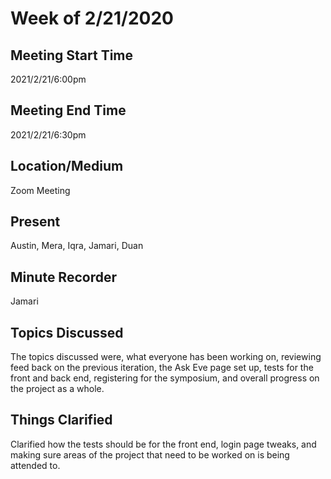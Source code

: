 # Week of 2/21/2020
 
## Meeting Start Time
 
2021/2/21/6:00pm
 
## Meeting End Time
 
2021/2/21/6:30pm
 
## Location/Medium
 
Zoom Meeting
 
## Present
 
Austin, Mera, Iqra, Jamari, Duan
 
## Minute Recorder
 
Jamari
 
## Topics Discussed
 
The topics discussed were, what everyone has been working on, reviewing feed back on the previous iteration, the Ask Eve page set up, tests for the front and back end,
registering for the symposium, and overall progress on the project as a whole.

 
## Things Clarified
Clarified how the tests should be for the front end, login page tweaks, 
and making sure areas of the project that need to be worked on is being attended to. 
